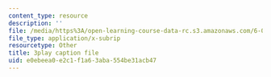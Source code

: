 ```yaml
---
content_type: resource
description: ''
file: /media/https%3A/open-learning-course-data-rc.s3.amazonaws.com/6-002-circuits-and-electronics-spring-2007/e0ebeea0e2c1f1a63aba554be31acb47_COdQmA9g9S8.srt
file_type: application/x-subrip
resourcetype: Other
title: 3play caption file
uid: e0ebeea0-e2c1-f1a6-3aba-554be31acb47
---
```

